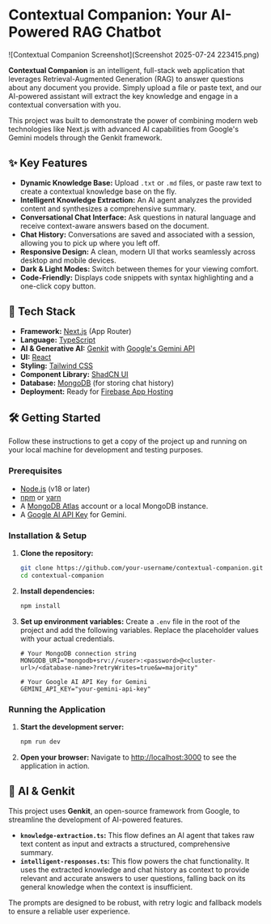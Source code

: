 # Contextual Companion: Your AI-Powered RAG Chatbot

![Contextual Companion Screenshot](Screenshot 2025-07-24 223415.png)

**Contextual Companion** is an intelligent, full-stack web application that leverages Retrieval-Augmented Generation (RAG) to answer questions about any document you provide. Simply upload a file or paste text, and our AI-powered assistant will extract the key knowledge and engage in a contextual conversation with you.

This project was built to demonstrate the power of combining modern web technologies like Next.js with advanced AI capabilities from Google's Gemini models through the Genkit framework.

## ✨ Key Features

- **Dynamic Knowledge Base:** Upload `.txt` or `.md` files, or paste raw text to create a contextual knowledge base on the fly.
- **Intelligent Knowledge Extraction:** An AI agent analyzes the provided content and synthesizes a comprehensive summary.
- **Conversational Chat Interface:** Ask questions in natural language and receive context-aware answers based on the document.
- **Chat History:** Conversations are saved and associated with a session, allowing you to pick up where you left off.
- **Responsive Design:** A clean, modern UI that works seamlessly across desktop and mobile devices.
- **Dark & Light Modes:** Switch between themes for your viewing comfort.
- **Code-Friendly:** Displays code snippets with syntax highlighting and a one-click copy button.

## 🚀 Tech Stack

- **Framework:** [Next.js](https://nextjs.org/) (App Router)
- **Language:** [TypeScript](https://www.typescriptlang.org/)
- **AI & Generative AI:** [Genkit](https://firebase.google.com/docs/genkit) with [Google's Gemini API](https://ai.google.dev/)
- **UI:** [React](https://react.dev/)
- **Styling:** [Tailwind CSS](https://tailwindcss.com/)
- **Component Library:** [ShadCN UI](https://ui.shadcn.com/)
- **Database:** [MongoDB](https://www.mongodb.com/) (for storing chat history)
- **Deployment:** Ready for [Firebase App Hosting](https://firebase.google.com/docs/hosting)

## 🛠️ Getting Started

Follow these instructions to get a copy of the project up and running on your local machine for development and testing purposes.

### Prerequisites

- [Node.js](https://nodejs.org/en) (v18 or later)
- [npm](https://www.npmjs.com/) or [yarn](https://yarnpkg.com/)
- A [MongoDB Atlas](https://www.mongodb.com/cloud/atlas) account or a local MongoDB instance.
- A [Google AI API Key](https://ai.google.dev/gemini-api/docs/api-key) for Gemini.

### Installation & Setup

1.  **Clone the repository:**
    ```bash
    git clone https://github.com/your-username/contextual-companion.git
    cd contextual-companion
    ```

2.  **Install dependencies:**
    ```bash
    npm install
    ```

3.  **Set up environment variables:**
    Create a `.env` file in the root of the project and add the following variables. Replace the placeholder values with your actual credentials.

    ```env
    # Your MongoDB connection string
    MONGODB_URI="mongodb+srv://<user>:<password>@<cluster-url>/<database-name>?retryWrites=true&w=majority"

    # Your Google AI API Key for Gemini
    GEMINI_API_KEY="your-gemini-api-key"
    ```

### Running the Application

1.  **Start the development server:**
    ```bash
    npm run dev
    ```

2.  **Open your browser:**
    Navigate to [http://localhost:3000](http://localhost:3000) to see the application in action.

## 🤖 AI & Genkit

This project uses **Genkit**, an open-source framework from Google, to streamline the development of AI-powered features.

- **`knowledge-extraction.ts`:** This flow defines an AI agent that takes raw text content as input and extracts a structured, comprehensive summary.
- **`intelligent-responses.ts`:** This flow powers the chat functionality. It uses the extracted knowledge and chat history as context to provide relevant and accurate answers to user questions, falling back on its general knowledge when the context is insufficient.

The prompts are designed to be robust, with retry logic and fallback models to ensure a reliable user experience.
